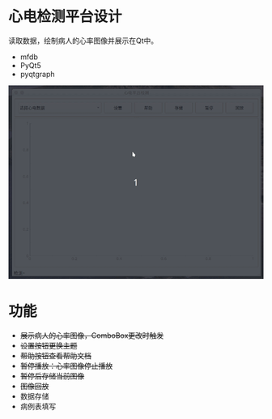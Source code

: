 # 心电检测平台设计

读取数据，绘制病人的心率图像并展示在Qt中。

- mfdb
- PyQt5
- pyqtgraph

![](1.gif)

# 功能

- ~~展示病人的心率图像，ComboBox更改时触发~~
- ~~设置按钮更换主题~~
- ~~帮助按钮查看帮助文档~~
- ~~暂停播放：心率图像停止播放~~
- ~~暂停后存储当前图像~~
- ~~图像回放~~
- 数据存储
- 病例表填写
